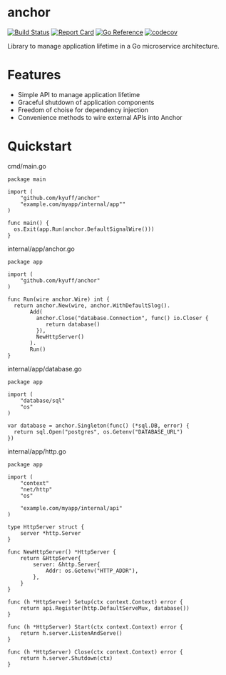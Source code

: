 # anchor

[![Build Status](https://github.com/kyuff/anchor/actions/workflows/go.yml/badge.svg?branch=main)](https://github.com/kyuff/anchor/actions/workflows/go.yml)
[![Report Card](https://goreportcard.com/badge/github.com/kyuff/anchor)](https://goreportcard.com/report/github.com/kyuff/anchor/)
[![Go Reference](https://pkg.go.dev/badge/github.com/kyuff/anchor.svg)](https://pkg.go.dev/github.com/kyuff/anchor)
[![codecov](https://codecov.io/gh/kyuff/anchor/graph/badge.svg?token=GA4GSQCLZE)](https://codecov.io/gh/kyuff/anchor)

Library to manage application lifetime in a Go microservice architecture.

# Features

* Simple API to manage application lifetime
* Graceful shutdown of application components
* Freedom of choise for dependency injection
* Convenience methods to wire external APIs into Anchor

# Quickstart

cmd/main.go
```golang
package main

import (
    "github.com/kyuff/anchor"
    "example.com/myapp/internal/app""
)

func main() {
  os.Exit(app.Run(anchor.DefaultSignalWire()))
}
```

internal/app/anchor.go
```golang
package app

import (
    "github.com/kyuff/anchor"
)

func Run(wire anchor.Wire) int {
  return anchor.New(wire, anchor.WithDefaultSlog().
       Add(
         anchor.Close("database.Connection", func() io.Closer {
            return database()
         }),
         NewHttpServer()
       ).
       Run()
}
```

internal/app/database.go
```golang
package app

import (
    "database/sql"
    "os"
)

var database = anchor.Singleton(func() (*sql.DB, error) {
  return sql.Open("postgres", os.Getenv("DATABASE_URL")
})
```

internal/app/http.go
```golang
package app

import (
    "context"
    "net/http"
    "os"

    "example.com/myapp/internal/api"
)

type HttpServer struct {
    server *http.Server
}

func NewHttpServer() *HttpServer {
    return &HttpServer{
        server: &http.Server{
            Addr: os.Getenv("HTTP_ADDR"),
        },
    }
}

func (h *HttpServer) Setup(ctx context.Context) error {
    return api.Register(http.DefaultServeMux, database())
}

func (h *HttpServer) Start(ctx context.Context) error {
    return h.server.ListenAndServe()
}

func (h *HttpServer) Close(ctx context.Context) error {
    return h.server.Shutdown(ctx)
}
```
